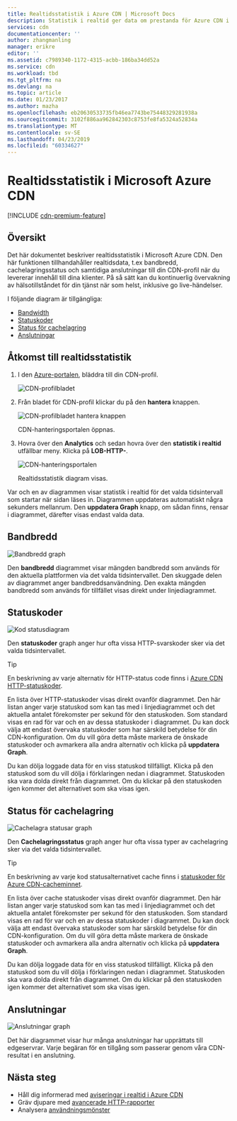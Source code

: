 ```yaml
---
title: Realtidsstatistik i Azure CDN | Microsoft Docs
description: Statistik i realtid ger data om prestanda för Azure CDN i realtid när du levererar innehåll till dina klienter.
services: cdn
documentationcenter: ''
author: zhangmanling
manager: erikre
editor: ''
ms.assetid: c7989340-1172-4315-acbb-186ba34dd52a
ms.service: cdn
ms.workload: tbd
ms.tgt_pltfrm: na
ms.devlang: na
ms.topic: article
ms.date: 01/23/2017
ms.author: mazha
ms.openlocfilehash: eb20630533735fb46ea7743be75448329281938a
ms.sourcegitcommit: 3102f886aa962842303c8753fe8fa5324a52834a
ms.translationtype: MT
ms.contentlocale: sv-SE
ms.lasthandoff: 04/23/2019
ms.locfileid: "60334627"
---
```

# <a name="real-time-stats-in-microsoft-azure-cdn"></a>Realtidsstatistik i Microsoft Azure CDN
[!INCLUDE [cdn-premium-feature](../../includes/cdn-premium-feature.md)]

## <a name="overview"></a>Översikt
Det här dokumentet beskriver realtidsstatistik i Microsoft Azure CDN.  Den här funktionen tillhandahåller realtidsdata, t.ex bandbredd, cachelagringsstatus och samtidiga anslutningar till din CDN-profil när du levererar innehåll till dina klienter. På så sätt kan du kontinuerlig övervakning av hälsotillståndet för din tjänst när som helst, inklusive go live-händelser.

I följande diagram är tillgängliga:

* [Bandwidth](#bandwidth)
* [Statuskoder](#status-codes)
* [Status för cachelagring](#cache-statuses)
* [Anslutningar](#connections)

## <a name="accessing-real-time-stats"></a>Åtkomst till realtidsstatistik
1. I den [Azure-portalen](https://portal.azure.com), bläddra till din CDN-profil.
   
    ![CDN-profilbladet](./media/cdn-real-time-stats/cdn-profile-blade.png)
2. Från bladet för CDN-profil klickar du på den **hantera** knappen.
   
    ![CDN-profilbladet hantera knappen](./media/cdn-real-time-stats/cdn-manage-btn.png)
   
    CDN-hanteringsportalen öppnas.
3. Hovra över den **Analytics** och sedan hovra över den **statistik i realtid** utfällbar meny.  Klicka på **LOB-HTTP-**.
   
    ![CDN-hanteringsportalen](./media/cdn-real-time-stats/cdn-premium-portal.png)
   
    Realtidsstatistik diagram visas.

Var och en av diagrammen visar statistik i realtid för det valda tidsintervall som startar när sidan läses in.  Diagrammen uppdateras automatiskt några sekunders mellanrum.  Den **uppdatera Graph** knapp, om sådan finns, rensar i diagrammet, därefter visas endast valda data.

## <a name="bandwidth"></a>Bandbredd
![Bandbredd graph](./media/cdn-real-time-stats/cdn-bandwidth.png)

Den **bandbredd** diagrammet visar mängden bandbredd som används för den aktuella plattformen via det valda tidsintervallet. Den skuggade delen av diagrammet anger bandbreddsanvändning. Den exakta mängden bandbredd som används för tillfället visas direkt under linjediagrammet.

## <a name="status-codes"></a>Statuskoder
![Kod statusdiagram](./media/cdn-real-time-stats/cdn-status-codes.png)

Den **statuskoder** graph anger hur ofta vissa HTTP-svarskoder sker via det valda tidsintervallet.

> [!TIP]
> En beskrivning av varje alternativ för HTTP-status code finns i [Azure CDN HTTP-statuskoder](/previous-versions/azure/mt759238(v=azure.100)).
> 
> 

En lista över HTTP-statuskoder visas direkt ovanför diagrammet. Den här listan anger varje statuskod som kan tas med i linjediagrammet och det aktuella antalet förekomster per sekund för den statuskoden. Som standard visas en rad för var och en av dessa statuskoder i diagrammet. Du kan dock välja att endast övervaka statuskoder som har särskild betydelse för din CDN-konfiguration. Om du vill göra detta måste markera de önskade statuskoder och avmarkera alla andra alternativ och klicka på **uppdatera Graph**. 

Du kan dölja loggade data för en viss statuskod tillfälligt.  Klicka på den statuskod som du vill dölja i förklaringen nedan i diagrammet. Statuskoden ska vara dolda direkt från diagrammet. Om du klickar på den statuskoden igen kommer det alternativet som ska visas igen.

## <a name="cache-statuses"></a>Status för cachelagring
![Cachelagra statusar graph](./media/cdn-real-time-stats/cdn-cache-status.png)

Den **Cachelagringsstatus** graph anger hur ofta vissa typer av cachelagring sker via det valda tidsintervallet. 

> [!TIP]
> En beskrivning av varje kod statusalternativet cache finns i [statuskoder för Azure CDN-cacheminnet](/previous-versions/azure/mt759237(v=azure.100)).
> 
> 

En lista över cache statuskoder visas direkt ovanför diagrammet. Den här listan anger varje statuskod som kan tas med i linjediagrammet och det aktuella antalet förekomster per sekund för den statuskoden. Som standard visas en rad för var och en av dessa statuskoder i diagrammet. Du kan dock välja att endast övervaka statuskoder som har särskild betydelse för din CDN-konfiguration. Om du vill göra detta måste markera de önskade statuskoder och avmarkera alla andra alternativ och klicka på **uppdatera Graph**. 

Du kan dölja loggade data för en viss statuskod tillfälligt.  Klicka på den statuskod som du vill dölja i förklaringen nedan i diagrammet. Statuskoden ska vara dolda direkt från diagrammet. Om du klickar på den statuskoden igen kommer det alternativet som ska visas igen.

## <a name="connections"></a>Anslutningar
![Anslutningar graph](./media/cdn-real-time-stats/cdn-connections.png)

Det här diagrammet visar hur många anslutningar har upprättats till edgeservrar. Varje begäran för en tillgång som passerar genom våra CDN-resultat i en anslutning.

## <a name="next-steps"></a>Nästa steg
* Håll dig informerad med [aviseringar i realtid i Azure CDN](cdn-real-time-alerts.md)
* Gräv djupare med [avancerade HTTP-rapporter](cdn-advanced-http-reports.md)
* Analysera [användningsmönster](cdn-analyze-usage-patterns.md)

